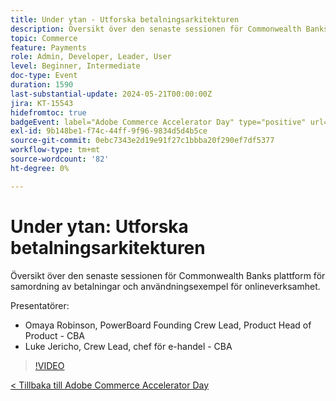 ```yaml
---
title: Under ytan - Utforska betalningsarkitekturen
description: Översikt över den senaste sessionen för Commonwealth Banks plattform för samordning av betalningar och användningsexempel för onlineverksamhet.
topic: Commerce
feature: Payments
role: Admin, Developer, Leader, User
level: Beginner, Intermediate
doc-type: Event
duration: 1590
last-substantial-update: 2024-05-21T00:00:00Z
jira: KT-15543
hidefromtoc: true
badgeEvent: label="Adobe Commerce Accelerator Day" type="positive" url="https://experienceleague.adobe.com/sv/docs/events/apac-commerce-recordings/2024/overview"
exl-id: 9b148be1-f74c-44ff-9f96-9834d5d4b5ce
source-git-commit: 0ebc7343e2d19e91f27c1bbba20f290ef7df5377
workflow-type: tm+mt
source-wordcount: '82'
ht-degree: 0%

---
```


# Under ytan: Utforska betalningsarkitekturen

Översikt över den senaste sessionen för Commonwealth Banks plattform för samordning av betalningar och användningsexempel för onlineverksamhet.

Presentatörer:

+ Omaya Robinson, PowerBoard Founding Crew Lead, Product Head of Product - CBA
+ Luke Jericho, Crew Lead, chef för e-handel - CBA

>[!VIDEO](https://video.tv.adobe.com/v/3455480/?learn=on&captions=swe)

[&lt; Tillbaka till Adobe Commerce Accelerator Day](./overview.md)
